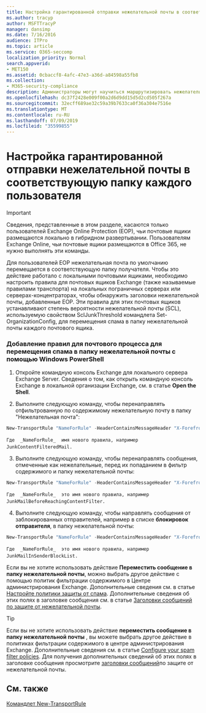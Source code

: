 ```yaml
---
title: Настройка гарантированной отправки нежелательной почты в соответствующую папку каждого пользователя
ms.author: tracyp
author: MSFTTracyP
manager: dansimp
ms.date: 7/16/2016
audience: ITPro
ms.topic: article
ms.service: O365-seccomp
localization_priority: Normal
search.appverid:
- MET150
ms.assetid: 0cbaccf8-4afc-47e3-a36d-a84598a55fb8
ms.collection:
- M365-security-compliance
description: Администраторы могут научиться маршрутизировать нежелательную почту в папки нежелательной почты пользователя в Exchange Online Protection.
ms.openlocfilehash: dc37f2428e009f00a2d6d9dd15d5d2cd505f267a
ms.sourcegitcommit: 32ecff689ae32c59a39b7633ca0f36a304e7516e
ms.translationtype: MT
ms.contentlocale: ru-RU
ms.lasthandoff: 07/09/2019
ms.locfileid: "35599855"
---
```

# <a name="ensure-that-spam-is-routed-to-each-users-junk-email-folder"></a>Настройка гарантированной отправки нежелательной почты в соответствующую папку каждого пользователя

> [!IMPORTANT]
> Сведения, представленные в этом разделе, касаются только пользователей Exchange Online Protection (EOP), чьи почтовые ящики размещаются локально в гибридном развертывании. Пользователям Exchange Online, чьи почтовые ящики размещаются в Office 365, не нужно выполнять эти команды. 
  
Для пользователей EOP нежелательная почта по умолчанию перемещается в соответствующую папку получателя. Чтобы это действие работало с локальными почтовыми ящиками, необходимо настроить правила для почтовых ящиков Exchange (также называемые правилами транспорта) на локальных пограничных серверах или серверах-концентраторах, чтобы обнаружить заголовки нежелательной почты, добавленные EOP. Эти правила для этих почтовых ящиков устанавливают степень вероятности нежелательной почты (SCL), используемую свойством SclJunkThreshold командлета Set-OrganizationConfig, для перемещения спама в папку нежелательной почты каждого почтового ящика. 
  
### <a name="to-add-mail-flow-rules-to-ensure-spam-is-moved-to-the-junk-email-folder-by-using-windows-powershell"></a>Добавление правил для почтового процесса для перемещения спама в папку нежелательной почты с помощью Windows PowerShell

1. Откройте командную консоль Exchange для локального сервера Exchange Server. Сведения о том, как открыть командную консоль Exchange в локальной организации Exchange, см. в статье **Open the Shell**.
    
2. Выполните следующую команду, чтобы перенаправлять отфильтрованную по содержимому нежелательную почту в папку "Нежелательная почта":
    
  ```Powershell
  New-TransportRule "NameForRule" -HeaderContainsMessageHeader "X-Forefront-Antispam-Report" -HeaderContainsWords "SFV:SPM" -SetSCL 6
  ```

    Где  _NameForRule_  имя нового правила, например JunkContentFilteredMail. 
    
3. Выполните следующую команду, чтобы перенаправлять сообщения, отмеченные как нежелательные, перед их попаданием в фильтр содержимого и папку нежелательной почты:
    
  ```Powershell
  New-TransportRule "NameForRule" -HeaderContainsMessageHeader "X-Forefront-Antispam-Report" -HeaderContainsWords "SFV:SKS" -SetSCL 6
  ```

    Где  _NameForRule_  это имя нового правила, например JunkMailBeforeReachingContentFilter. 
    
4. Выполните следующую команду, чтобы направлять сообщения от заблокированных отправителей, например в списке **блокировок отправителя**, в папку нежелательной почты: 
    
  ```Powershell
  New-TransportRule "NameForRule" -HeaderContainsMessageHeader "X-Forefront-Antispam-Report" -HeaderContainsWords "SFV:SKB" -SetSCL 6
  ```

    Где  _NameForRule_  это имя нового правила, например JunkMailInSenderBlockList. 
    
Если вы не хотите использовать действие **Переместить сообщение в папку нежелательной почты**, можно выбрать другое действие с помощью политик фильтрации содержимого в Центре администрирования Exchange. Дополнительные сведения см. в статье [Настройте политики защиты от спама](configure-your-spam-filter-policies.md). Дополнительные сведения об этих полях в заголовке сообщения см. в статье [Заголовки сообщений по защите от нежелательной почты](anti-spam-message-headers.md).
  

> [!TIP]
> Если вы не хотите использовать действие **переместить сообщение в папку нежелательной почты** , вы можете выбрать другое действие в политиках фильтрации содержимого в центре администрирования Exchange. Дополнительные сведения см. в статье [Configure your spam filter policies](configure-your-spam-filter-policies.md). Для получения дополнительных сведений об этих полях в заголовке сообщения просмотрите [заголовки сообщений](anti-spam-message-headers.md)по защите от нежелательной почты.
> 
## <a name="see-also"></a>См. также

[Командлет New-TransportRule](https://technet.microsoft.com/library/bb125138%28v=exchg.160%29.aspx)

